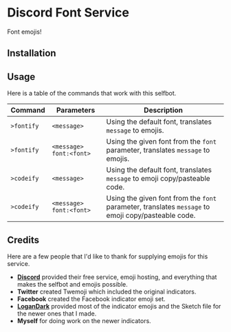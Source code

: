 # Discord Font Service
Font emojis!

## Installation

## Usage

Here is a table of the commands that work with this selfbot.

Command | Parameters | Description
--- | --- | ---
`>fontify` | `<message>` | Using the default font, translates `message` to emojis.
`>fontify` | `<message> font:<font>` | Using the given font from the `font` parameter, translates `message` to emojis.
`>codeify` | `<message>` | Using the default font, translates `message` to emoji copy/pasteable code.
`>codeify` | `<message> font:<font>` | Using the given font from the `font` parameter, translates `message` to emoji copy/pasteable code.


## Credits
Here are a few people that I'd like to thank for supplying emojis for this service.

* **[Discord](https://discordapp.com)** provided their free service, emoji hosting, and everything that makes the selfbot and emojis possible.
* **Twitter** created Twemoji which included the original indicators.
* **Facebook** created the Facebook indicator emoji set.
* **[LoganDark](https://logandark.net/)** provided most of the indicator emojis and the Sketch file for the newer ones that I made.
* **Myself** for doing work on the newer indicators.
<!---* Some other dude for the Skate and Steel fonts.--->

